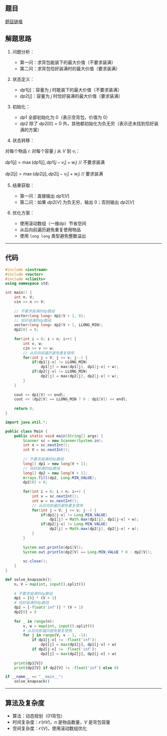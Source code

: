 ## 题目
[题目链接](https://www.nowcoder.com/practice/fd55637d3f24484e96dad9e992d3f62e?tpId=308&tqId=2032484&sourceUrl=/exam/oj&channenl=wgithub&fromPut=wgithub)

## 解题思路

1. 问题分析：
   - 第一问：求背包能装下的最大价值（不要求装满）
   - 第二问：求背包恰好装满时的最大价值（要求装满）

2. 状态定义：
   - $dp1[j]$：容量为 $j$ 时能装下的最大价值（不要求装满）
   - $dp2[j]$：容量为 $j$ 时恰好装满的最大价值（要求装满）

3. 初始化：
   - $dp1$ 全部初始化为 $0$（表示空背包，价值为 $0$）
   - $dp2$ 除了 $dp2[0]=0$ 外，其他都初始化为负无穷（表示还未找到恰好装满的方案）

4. 状态转移：

对每个物品 $i$:
对每个容量 $j$ 从 $V$ 到 $v_i$：

$dp1[j] = \max(dp1[j], dp1[j-v_i] + w_i)$  // 不要求装满

$dp2[j] = \max(dp2[j], dp2[j-v_i] + w_i)$  // 要求装满


5. 结果获取：
   - 第一问：直接输出 $dp1[V]$
   - 第二问：如果 $dp2[V]$ 为负无穷，输出 $0$；否则输出 $dp2[V]$

6. 优化方案：
   - 使用滚动数组（一维dp）节省空间
   - 从后向前遍历避免重复使用物品
   - 使用 `long long`  类型避免整数溢出
---

## 代码

```c++ []
#include <iostream>
#include <vector>
#include <climits>
using namespace std;

int main() {
    int n, V;
    cin >> n >> V;
    
    // 不要求装满的dp数组
    vector<long long> dp1(V + 1, 0);
    // 恰好装满的dp数组
    vector<long long> dp2(V + 1, LLONG_MIN);
    dp2[0] = 0;
    
    for(int i = 0; i < n; i++) {
        int v, w;
        cin >> v >> w;
        // 从后向前遍历避免重复使用
        for(int j = V; j >= v; j--) {
            if(dp1[j-v] != LLONG_MIN)
                dp1[j] = max(dp1[j], dp1[j-v] + w);
            if(dp2[j-v] != LLONG_MIN)
                dp2[j] = max(dp2[j], dp2[j-v] + w);
        }
    }
    
    cout << dp1[V] << endl;
    cout << (dp2[V] == LLONG_MIN ? 0 : dp2[V]) << endl;
    
    return 0;
}
```

```java []
import java.util.*;

public class Main {
    public static void main(String[] args) {
        Scanner sc = new Scanner(System.in);
        int n = sc.nextInt();
        int V = sc.nextInt();
        
        // 不要求装满的dp数组
        long[] dp1 = new long[V + 1];
        // 恰好装满的dp数组
        long[] dp2 = new long[V + 1];
        Arrays.fill(dp2, Long.MIN_VALUE);
        dp2[0] = 0;
        
        for(int i = 0; i < n; i++) {
            int v = sc.nextInt();
            int w = sc.nextInt();
            // 从后向前遍历避免重复使用
            for(int j = V; j >= v; j--) {
                if(dp1[j-v] != Long.MIN_VALUE)
                    dp1[j] = Math.max(dp1[j], dp1[j-v] + w);
                if(dp2[j-v] != Long.MIN_VALUE)
                    dp2[j] = Math.max(dp2[j], dp2[j-v] + w);
            }
        }
        
        System.out.println(dp1[V]);
        System.out.println(dp2[V] == Long.MIN_VALUE ? 0 : dp2[V]);
        
        sc.close();
    }
}
```

```python []
def solve_knapsack():
    n, V = map(int, input().split())
    
    # 不要求装满的dp数组
    dp1 = [0] * (V + 1)
    # 恰好装满的dp数组
    dp2 = [-float('inf')] * (V + 1)
    dp2[0] = 0
    
    for _ in range(n):
        v, w = map(int, input().split())
        # 从后向前遍历避免重复使用
        for j in range(V, v - 1, -1):
            if dp1[j-v] != -float('inf'):
                dp1[j] = max(dp1[j], dp1[j-v] + w)
            if dp2[j-v] != -float('inf'):
                dp2[j] = max(dp2[j], dp2[j-v] + w)
    
    print(dp1[V])
    print(dp2[V] if dp2[V] != -float('inf') else 0)

if __name__ == "__main__":
    solve_knapsack()
```

---

## 算法及复杂度
- 算法：动态规划（01背包）
- 时间复杂度：$\mathcal{O}(nV)$，$n$ 是物品数量，$V$ 是背包容量
- 空间复杂度：$\mathcal{O}(V)$，使用滚动数组优化
